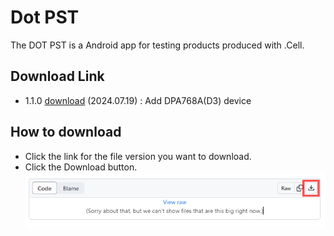 # Dot PST
The DOT PST is a Android app for testing products produced with .Cell.

## Download Link
- 1.1.0 <a href="dot-pst-1.1.0.apk">download</a> (2024.07.19) : Add DPA768A(D3) device

## How to download
 - Click the link for the file version you want to download.  
 - Click the Download button.  
   <img src="images/download.gif" alt="How to download">
